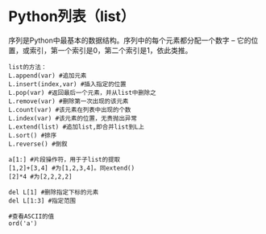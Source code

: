 # Python列表（list）

序列是Python中最基本的数据结构。序列中的每个元素都分配一个数字 – 它的位置，或索引，第一个索引是0，第二个索引是1，依此类推。

```
list的方法：
L.append(var) #追加元素
L.insert(index,var) #插入指定的位置
L.pop(var) #返回最后一个元素，并从list中删除之
L.remove(var) #删除第一次出现的该元素
L.count(var) #该元素在列表中出现的个数
L.index(var) #该元素的位置，无责抛出异常
L.extend(list) #追加list,即合并list到L上
L.sort() #排序
L.reverse() #倒叙

a[1:] #片段操作符，用于子list的提取
[1,2]+[3,4] #为[1,2,3,4]。同extend()
[2]*4 #为[2,2,2,2]

del L[1] #删除指定下标的元素
del L[1:3] #指定范围

#查看ASCII的值
ord('a')
```



